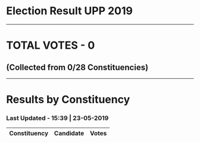 # Election Result UPP 2019

---
# TOTAL VOTES - 0 
## (Collected from 0/28 Constituencies) 


---
# Results by Constituency 

### Last Updated - 15:39 | 23-05-2019 


|Constituency|Candidate| Votes |
|:----------:|:-------:|------:|


<script async src='https://www.googletagmanager.com/gtag/js?id=UA-138371535-2'></script><script>window.dataLayer = window.dataLayer || [];function gtag(){dataLayer.push(arguments);}gtag('js', new Date());gtag('config', 'UA-138371535-2');</script>